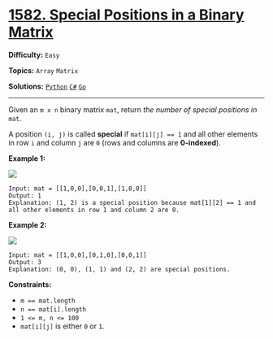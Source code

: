 # [1582. Special Positions in a Binary Matrix](https://leetcode.com/problems/special-positions-in-a-binary-matrix/)

**Difficulty:** `Easy`

**Topics:** `Array` `Matrix`

**Solutions:** [`Python`](../../src/python/challenges/problems/special_positions_in_a_binary_matrix_test.py) [`C#`](../../src/csharp/challenges/Problems/SpecialPositionsInABinaryMatrix.cs) [`Go`](../../src/go/challenges/problems/special_positions_in_a_binary_matrix_test.go)

---

Given an `m x n` binary matrix `mat`, return *the number of special positions in* `mat`*.*

A position `(i, j)` is called **special** if `mat[i][j] == 1` and all other elements in row `i` and column `j` are `0` (rows and columns are **0-indexed**).

**Example 1:**

![](https://assets.leetcode.com/uploads/2021/12/23/special1.jpg)

```
Input: mat = [[1,0,0],[0,0,1],[1,0,0]]
Output: 1
Explanation: (1, 2) is a special position because mat[1][2] == 1 and all other elements in row 1 and column 2 are 0.
```

**Example 2:**

![](https://assets.leetcode.com/uploads/2021/12/24/special-grid.jpg)

```
Input: mat = [[1,0,0],[0,1,0],[0,0,1]]
Output: 3
Explanation: (0, 0), (1, 1) and (2, 2) are special positions.
```

**Constraints:**

* `m == mat.length`
* `n == mat[i].length`
* `1 <= m, n <= 100`
* `mat[i][j]` is either `0` or `1`.
